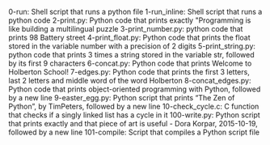 0-run: Shell script that runs a python file 
1-run_inline: Shell script that runs a python code
2-print.py: Python code that prints exactly "Programming is like building a multilingual puzzle
3-print_number.py: python code that prints 98 Battery street
4-print_float.py: Python code that prints the float stored in the variable number with a precision of 2 digits
5-print_string.py: python code that prints 3 times a string stored in the variable str, followed by its first 9 characters
6-concat.py: Python code that prints Welcome to Holberton School!
7-edges.py: Python code that prints the first 3 letters, last 2 letters and middle word of the word Holberton
8-concat_edges.py: Python code that prints object-oriented programming with Python, followed by a new line
9-easter_egg.py: Python script that prints “The Zen of Python”, by TimPeters, followed by a new line
10-check_cycle.c: C function that checks if a singly linked list has a cycle in it
100-write.py: Python script that prints exactly and that piece of art is useful - Dora Korpar, 2015-10-19, followed by a new line
101-compile: Script that compiles a Python script file
